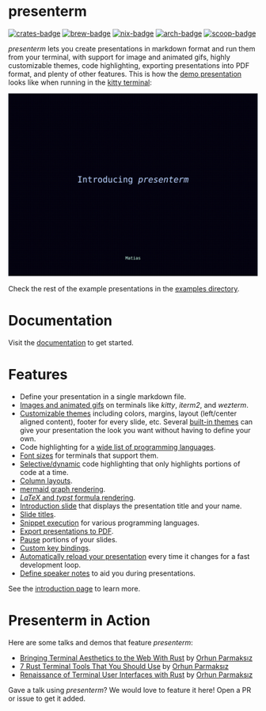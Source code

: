 presenterm
===

[![crates-badge]][crates-package] [![brew-badge]][brew-package] [![nix-badge]][nix-package] 
[![arch-badge]][arch-package] [![scoop-badge]][scoop-package]

[brew-badge]: https://img.shields.io/homebrew/v/presenterm
[brew-package]: https://formulae.brew.sh/formula/presenterm
[nix-badge]: https://img.shields.io/badge/Packaged_for-Nix-5277C3.svg?logo=nixos&labelColor=73C3D5
[nix-package]: https://search.nixos.org/packages?size=1&show=presenterm
[crates-badge]: https://img.shields.io/crates/v/presenterm
[crates-package]: https://crates.io/crates/presenterm
[arch-badge]: https://img.shields.io/archlinux/v/extra/x86_64/presenterm
[arch-package]: https://archlinux.org/packages/extra/x86_64/presenterm/
[scoop-badge]: https://img.shields.io/scoop/v/presenterm
[scoop-package]: https://scoop.sh/#/apps?q=presenterm&id=a462290f824b50f180afbaa6d8c7c1e6e0952e3a

_presenterm_ lets you create presentations in markdown format and run them from your terminal, with support for image 
and animated gifs, highly customizable themes, code highlighting, exporting presentations into PDF format, and plenty of 
other features. This is how the [demo presentation](/examples/demo.md) looks like when running in the [kitty 
terminal](https://sw.kovidgoyal.net/kitty/):

![](/docs/src/assets/demo.gif)

Check the rest of the example presentations in the [examples directory](/examples).

# Documentation

Visit the [documentation][docs-introduction] to get started.

# Features

* Define your presentation in a single markdown file.
* [Images and animated gifs][docs-images] on terminals like _kitty_, _iterm2_, and _wezterm_.
* [Customizable themes][docs-themes] including colors, margins, layout (left/center aligned content), footer for every 
  slide, etc. Several [built-in themes][docs-builtin-themes] can give your presentation the look you want without 
  having to define your own.
* Code highlighting for a [wide list of programming languages][docs-code-highlight].
* [Font sizes][docs-font-sizes] for terminals that support them.
* [Selective/dynamic][docs-selective-highlight] code highlighting that only highlights portions of code at a time.
* [Column layouts][docs-layout].
* [mermaid graph rendering][docs-mermaid].
* [_LaTeX_ and _typst_ formula rendering][docs-latex].
* [Introduction slide][docs-intro-slide] that displays the presentation title and your name.
* [Slide titles][docs-slide-titles].
* [Snippet execution][docs-code-execute] for various programming languages.
* [Export presentations to PDF][docs-pdf-export].
* [Pause][docs-pauses] portions of your slides.
* [Custom key bindings][docs-key-bindings].
* [Automatically reload your presentation][docs-hot-reload] every time it changes for a fast development loop.
* [Define speaker notes][docs-speaker-notes] to aid you during presentations.

See the [introduction page][docs-introduction] to learn more.

# Presenterm in Action

Here are some talks and demos that feature _presenterm_:

- [Bringing Terminal Aesthetics to the Web With Rust][bringing-terminal-aesthetics] by [Orhun Parmaksız][orhun-github]
- [7 Rust Terminal Tools That You Should Use][rust-terminal-tools] by [Orhun Parmaksız][orhun-github]
- [Renaissance of Terminal User Interfaces with Rust][renaissance-tui] by [Orhun Parmaksız][orhun-github]

Gave a talk using _presenterm_? We would love to feature it here! Open a PR or issue to get it added.

<!-- links -->

[docs-introduction]: https://mfontanini.github.io/presenterm/
[docs-basics]: https://mfontanini.github.io/presenterm/features/introduction.html
[docs-intro-slide]: https://mfontanini.github.io/presenterm/features/introduction.html#introduction-slide
[docs-slide-titles]: https://mfontanini.github.io/presenterm/features/introduction.html#slide-titles
[docs-font-sizes]: https://mfontanini.github.io/presenterm/features/introduction.html#font-sizes
[docs-pauses]: https://mfontanini.github.io/presenterm/features/commands.html#pauses
[docs-images]: https://mfontanini.github.io/presenterm/features/images.html
[docs-themes]: https://mfontanini.github.io/presenterm/features/themes/introduction.html
[docs-builtin-themes]: https://mfontanini.github.io/presenterm/features/themes/introduction.html#built-in-themes
[docs-code-highlight]: https://mfontanini.github.io/presenterm/features/code/highlighting.html
[docs-code-execute]: https://mfontanini.github.io/presenterm/features/code/execution.html
[docs-selective-highlight]: https://mfontanini.github.io/presenterm/features/code/highlighting.html#selective-highlighting
[docs-layout]: https://mfontanini.github.io/presenterm/features/layout.html
[docs-mermaid]: https://mfontanini.github.io/presenterm/features/code/mermaid.html
[docs-latex]: https://mfontanini.github.io/presenterm/features/code/latex.html
[docs-pdf-export]: https://mfontanini.github.io/presenterm/features/pdf-export.html
[docs-key-bindings]: https://mfontanini.github.io/presenterm/configuration/settings.html#key-bindings
[docs-hot-reload]: https://mfontanini.github.io/presenterm/features/introduction.html#hot-reload
[docs-speaker-notes]: https://mfontanini.github.io/presenterm/features/speaker-notes.html
[bat]: https://github.com/sharkdp/bat
[syntect]: https://github.com/trishume/syntect
[bringing-terminal-aesthetics]: https://www.youtube.com/watch?v=iepbyYrF_YQ
[rust-terminal-tools]: https://www.youtube.com/watch?v=ATiKwUiqnAU
[renaissance-tui]: https://www.youtube.com/watch?v=hWG51Mc1DlM
[orhun-github]: https://github.com/orhun
